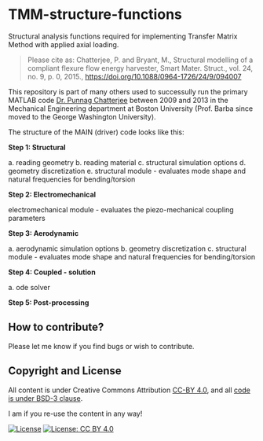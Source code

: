# TMM-structure-functions
Structural analysis functions required for implementing Transfer Matrix Method with applied axial loading.

> Please cite as: Chatterjee,  P. and Bryant,  M., Structural modelling of a compliant flexure flow energy harvester,  Smart Mater. Struct., vol. 24, no. 9, p. 0, 2015., https://doi.org/10.1088/0964-1726/24/9/094007

This repository is part of many others used to successully run the primary MATLAB code [Dr. Punnag Chatterjee](https://sites.google.com/view/punnagchatterjee/home) between 2009 and 2013 in the Mechanical Engineering department at Boston University (Prof. Barba since moved to the George Washington University).

The structure of the MAIN (driver) code looks like this:

**Step 1: Structural**

a. reading geometry
b. reading material
c. structural simulation options
d. geometry discretization
e. structural module - evaluates mode shape and natural frequencies for bending/torsion

**Step 2: Electromechanical**

electromechanical module - evaluates the piezo-mechanical coupling parameters

**Step 3: Aerodynamic**

a. aerodynamic simulation options
b. geometry discretization
c. structural module - evaluates mode shape and natural frequencies for bending/torsion

**Step 4: Coupled - solution**

a. ode solver 

**Step 5: Post-processing**

## How to contribute?

Please let me know if you find bugs or wish to contribute.

## Copyright and License

All content is under Creative Commons Attribution [CC-BY 4.0](https://creativecommons.org/licenses/by/4.0/legalcode.txt), and all [code is under BSD-3 clause](https://github.com/engineersCode/EngComp/blob/master/LICENSE). 

I am if you re-use the content in any way!

[![License](https://img.shields.io/badge/License-BSD%203--Clause-blue.svg)](https://opensource.org/licenses/BSD-3-Clause) [![License: CC BY 4.0](https://img.shields.io/badge/License-CC%20BY%204.0-lightgrey.svg)](https://creativecommons.org/licenses/by/4.0/)
